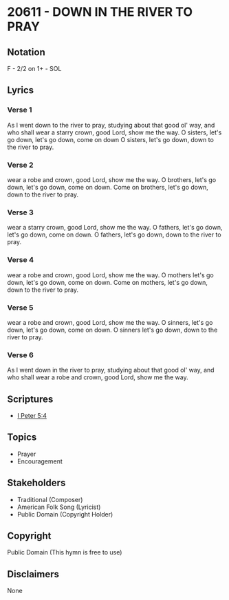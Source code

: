 # 20611 - DOWN IN THE RIVER TO PRAY

## Notation

F - 2/2 on 1+ - SOL

## Lyrics

### Verse 1

As I went down to the river to pray, studying about that good ol' way, and who shall wear a starry crown, good Lord, show me the way. O sisters, let's go down, let's go down, come on down O sisters, let's go down, down to the river to pray.

### Verse 2

wear a robe and crown, good Lord, show me the way. O brothers, let's go down, let's go down, come on down. Come on brothers, let's go down, down to the river to pray.

### Verse 3

wear a starry crown, good Lord, show me the way. O fathers, let's go down, let's go down, come on down. O fathers, let's go down, down to the river to pray.

### Verse 4

wear a robe and crown, good Lord, show me the way. O mothers let's go down, let's go down, come on down. Come on mothers, let's go down, down to the river to pray.

### Verse 5

wear a robe and crown, good Lord, show me the way. O sinners, let's go down, let's go down, come on down. O sinners let's go down, down to the river to pray.

### Verse 6

As I went down in the river to pray, studying about that good ol' way, and who shall wear a robe and crown, good Lord, show me the way.


## Scriptures

- [I Peter 5:4](https://www.biblegateway.com/passage/?search=I%20Peter%205%3A4)

## Topics

- Prayer
- Encouragement

## Stakeholders

- Traditional (Composer)
- American Folk Song (Lyricist)
- Public Domain (Copyright Holder)

## Copyright

Public Domain
(This hymn is free to use)

## Disclaimers

None

